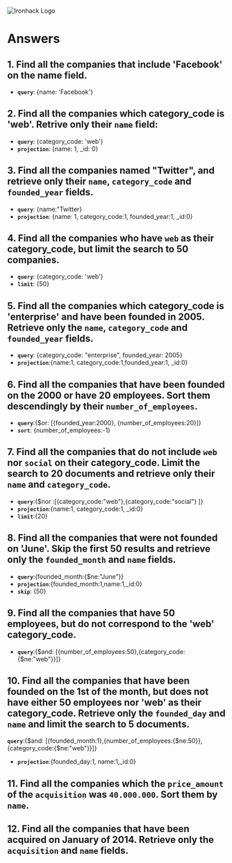 ![Ironhack Logo](https://i.imgur.com/1QgrNNw.png)

# Answers

## 1. Find all the companies that include 'Facebook' on the **name** field.

 - **`query`**: {name: 'Facebook'}
 
 ## 2. Find all the companies which **category_code** is 'web'. Retrive only their `name` field:

 - **`query`**: {category_code: 'web'}
 - **`projection`**: {name: 1, _id: 0}

## 3. Find all the companies named "Twitter", and retrieve only their `name`, `category_code` and `founded_year` fields.

- **`query`**: {name:"Twitter}
 - **`projection`**: {name: 1, category_code:1, founded_year:1, _id:0}

## 4. Find all the companies who have `web` as their **category_code**, but limit the search to 50 companies.

- **`query`**: {category_code: 'web'}
- **`limit`**: {50}

## 5. Find all the companies which **category_code** is 'enterprise' and have been founded in 2005. Retrieve only the `name`, `category_code` and `founded_year` fields.

- **`query`**: {category_code: "enterprise", founded_year: 2005}
- **`projection`**:{name:1, category_code:1,founded_year:1, _id:0}


## 6. Find all the companies that have been **founded** on the 2000 or have 20 **employees**. Sort them descendingly by their `number_of_employees`.
- **`query`**:{$or: [{founded_year:2000}, {number_of_employees:20}]}
- **`sort`**: {number_of_employees:-1}



## 7. Find all the companies that do not include `web` nor `social` on their **category_code**. Limit the search to 20 documents and retrieve only their `name` and `category_code`.
- **`query`**:{$nor :[{category_code:"web"},{category_code:"social"} ]}
- **`projection`**:{name:1, category_code:1, _id:0}
- **`limit`**:{20}


## 8. Find all the companies that were not **founded** on 'June'. Skip the first 50 results and retrieve only the `founded_month` and `name` fields.
- **`query`**:{founded_month:{$ne:"June"}}
- **`projection`**:{founded_month:1,name:1,_id:0}
- **`skip`**: {50}

## 9. Find all the companies that have 50 employees, but do not correspond to the 'web' **category_code**. 
- **`query`**:{$and: [{number_of_employees:50},{category_code:{$ne:"web"}}]}


## 10. Find all the companies that have been founded on the 1st of the month, but does not have either 50 employees nor 'web' as their **category_code**. Retrieve only the `founded_day` and `name` and limit the search to 5 documents.

 **`query`**:{$and: [{founded_month:1},{number_of_employees:{$ne:50}},{category_code:{$ne:"web"}}]}
 - **`projection`**:{founded_day:1, name:1,_id:0}

## 11. Find all the companies which the `price_amount` of the `acquisition` was **`40.000.000`**. Sort them by `name`.


## 12. Find all the companies that have been acquired on January of 2014. Retrieve only the `acquisition` and `name` fields.